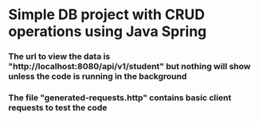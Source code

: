 # Simple DB project with CRUD operations using Java Spring 
### The url to view the data is "http://localhost:8080/api/v1/student" but nothing will show unless the code is running in the background
### The file "generated-requests.http" contains basic client requests to test the code


